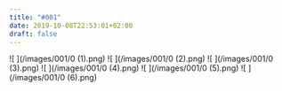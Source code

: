 ```yaml
---
title: "#001"
date: 2019-10-08T22:53:01+02:00
draft: false
---
```


![ ](/images/001/0 (1).png)
![ ](/images/001/0 (2).png)
![ ](/images/001/0 (3).png)
![ ](/images/001/0 (4).png)
![ ](/images/001/0 (5).png)
![ ](/images/001/0 (6).png)